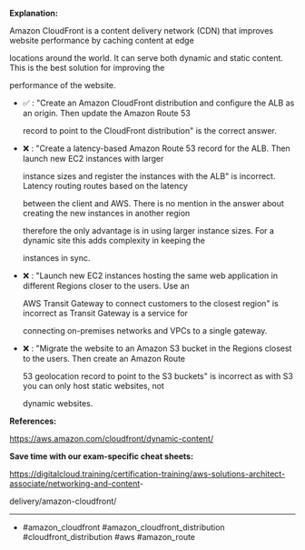 **Explanation:**

Amazon CloudFront is a content delivery network (CDN) that improves website performance by caching content at edge

locations around the world. It can serve both dynamic and static content. This is the best solution for improving the

performance of the website.

- ✅ :  "Create an Amazon CloudFront distribution and configure the ALB as an origin. Then update the Amazon Route 53

  record to point to the CloudFront distribution" is the correct answer.

- ❌ :  "Create a latency-based Amazon Route 53 record for the ALB. Then launch new EC2 instances with larger

  instance sizes and register the instances with the ALB" is incorrect. Latency routing routes based on the latency

  between the client and AWS. There is no mention in the answer about creating the new instances in another region

  therefore the only advantage is in using larger instance sizes. For a dynamic site this adds complexity in keeping the

  instances in sync.

- ❌ :  "Launch new EC2 instances hosting the same web application in different Regions closer to the users. Use an

  AWS Transit Gateway to connect customers to the closest region" is incorrect as Transit Gateway is a service for

  connecting on-premises networks and VPCs to a single gateway.

- ❌ :  "Migrate the website to an Amazon S3 bucket in the Regions closest to the users. Then create an Amazon Route

  53 geolocation record to point to the S3 buckets" is incorrect as with S3 you can only host static websites, not

  dynamic websites.

**References:**

<https://aws.amazon.com/cloudfront/dynamic-content/>

**Save time with our exam-specific cheat sheets:**

<https://digitalcloud.training/certification-training/aws-solutions-architect-associate/networking-and-content>-

delivery/amazon-cloudfront/

----

- #amazon_cloudfront #amazon_cloudfront_distribution #cloudfront_distribution #aws #amazon_route
